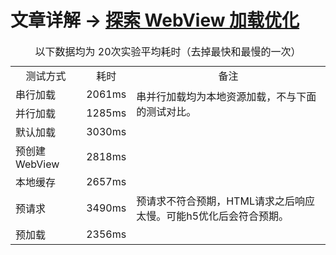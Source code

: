 # 文章详解 -> [探索 WebView 加载优化](https://stefanshan.github.io/blog/doc/Android/WebView%E5%8A%A0%E8%BD%BD%E4%BC%98%E5%8C%96.html)
 <table>
    <caption>
    以下数据均为 20次实验平均耗时（去掉最快和最慢的一次）
    </caption>
    <tr>
        <td align="center">测试方式</td>
        <td align="center">耗时</td>
        <td align="center">备注</td>
    </tr>
    <tr>
        <td>串行加载</td>
        <td>2061ms</td>
        <td rowspan="2">串并行加载均为本地资源加载，不与下面的测试对比。</td>
    </tr>
    <tr>
        <td>并行加载</td>
        <td>1285ms</td>
    </tr>
    <tr>
        <td>默认加载</td>
        <td>3030ms</td>
        <td></td>
    </tr>
    <tr>
        <td>预创建 WebView</td>
        <td>2818ms</td>
        <td></td>
    </tr>
    <tr>
        <td>本地缓存</td>
        <td>2657ms</td>
        <td></td>
    </tr>
    <tr>
        <td>预请求</td>
        <td>3490ms</td>
        <td>预请求不符合预期，HTML请求之后响应太慢。可能h5优化后会符合预期。</td>
    </tr>
    <tr>
        <td>预加载</td>
        <td>2356ms</td>
        <td></td>
    </tr>
</table>
